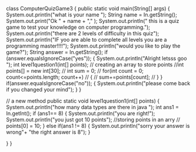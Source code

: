 class ComputerQuizGame3
{
  public static void main(String[] args)
  {
    System.out.println("what is your name ");
    String name = In.getString();
    System.out.print("Ok " + name + "," );
    System.out.println(" this is a quiz game to test your knowledge on computer programming.");
    System.out.println("there are 2 levels of difficulty in this quiz");
    System.out.println("IF yoo are able to complete all levels you are a programming master!!!!");
    System.out.println("would you like to play the game?");
   String answer = In.getString();
     if (answer.equalsIgnoreCase("yes"));
   {
     System.out.println("Alright letsss goo ");
     int level1question1(int[] points);
     // creating an array to store points
     //int points[] = new int[30];
    //   int sum = 0;
    // for(int count = 0; count<=points.length; count++)
   //  { 
   //    sum+=points[count];
   //  }
   }
   if(answer.equalsIgnoreCase("no"));
   {
     System.out.println("please come back if you changed your mind");
   }
  }
  
  // a new method
   public static void level1question1(int[] points)
  {
    System.out.println("how many data types are there in java ");
  int ans1 = In.getInt();
  if (ans1== 8)
  {
    System.out.println("you are right!");
    System.out.println("you just got 10 points");
    //storing points in an arry
//  points[0] = 10;
  }
  else if(ans1 != 8)
  {
    System.out.println("sorry your answer is wrong"+ "the right answer is 8");
  }
   
 }
}
